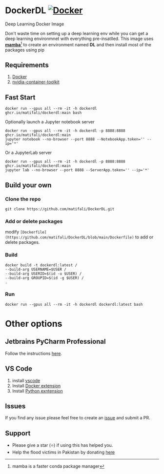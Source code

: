 # DockerDL  [![Docker](https://github.com/matifali/DockerDL/actions/workflows/docker-publish.yml/badge.svg)](https://github.com/matifali/DockerDL/actions/workflows/docker-publish.yml)

Deep Learning Docker Image

Don't waste time on setting up a deep learning env while you can get a deep learning environmnet with everything pre-insatlled.
This image uses **[mamba](https://mamba.readthedocs.io/en/latest/user_guide/mamba.html)**[^1] to create an environment named **DL** and then install most of the packages using pip

## Requirements
1. [Docker](https://docs.docker.com/engine/install/)
2. [nvidia-container-toolkit](https://docs.nvidia.com/datacenter/cloud-native/container-toolkit/install-guide.html)

## Fast Start
```console
docker run --gpus all --rm -it -h dockerdl ghcr.io/matifali/dockerdl:main bash
```
Optionally launch a Jupyter notebook server
```console
docker run --gpus all --rm -it -h dockerdl -p 8888:8888 ghcr.io/matifali/dockerdl:main 
jupyter notebook --no-browser --port 8888 --NotebookApp.token='' --ip='*'
```

Or a JupyterLab server
```console
docker run --gpus all --rm -it -h dockerdl -p 8888:8888 ghcr.io/matifali/dockerdl:main
jupyter lab --no-browser --port 8888 --ServerApp.token='' --ip='*'
```

## Build your own

### Clone the repo

```console
git clone https://github.com/matifali/DockerDL.git
```

### Add or delete packages

modify `[Dockerfile](https://github.com/matifali/DockerDL/blob/main/Dockerfile)` to add or delete packages.

### Build
```console
docker build -t dockerdl:latest /
--build-arg USERNAME=$USER /
--build-arg USERID=$(id -u $USER) /
--build-arg GROUPID=$(id -g $USER) /
.
```
### Run
```console
docker run --gpus all --rm -it -h dockerdl dockerdl:latest bash
```

# Other options

## Jetbrains PyCharm Professional
Follow the instructions [here](https://www.jetbrains.com/help/pycharm/docker.html).
## VS Code
1. install [vscode](https://code.visualstudio.com/Download)
2. Install [Docker extension](https://marketplace.visualstudio.com/items?itemName=ms-azuretools.vscode-docker)
3. Install [Python exntension](https://marketplace.visualstudio.com/items?itemName=ms-python.python)
## Issues

If you find any issue please feel free to create an [issue](https://github.com/matifali/DockerDL/issues/new/choose) and submit a PR.

## Support

* Please give a star (⭐) if using this has helped you.
* Help the flood victims in Pakistan by donating [here](https://alkhidmat.org/)

[^1]: mamba is a faster conda package manager
